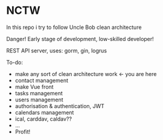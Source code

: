 # NCTW

In this repo i try to follow Uncle Bob clean architecture

Danger! Early stage of development, low-skilled developer!

REST API server, uses: gorm, gin, logrus

To-do:
* make any sort of clean architecture work <- you are here
* contact management
* make Vue front
* tasks management
* users management
* authorisation & authentication, JWT
* calendars management
* ical, carddav, caldav??
* ...
* Profit!
